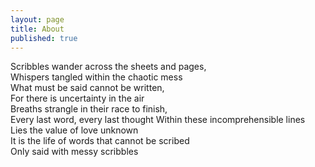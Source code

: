 ```yaml
---
layout: page
title: About
published: true
---
```


Scribbles wander across the sheets and pages,  
Whispers tangled within the chaotic mess  
What must be said cannot be written,  
For there is uncertainty in the air  
Breaths strangle in their race to finish,  
Every last word, every last thought 
Within these incomprehensible lines   
Lies the value of love unknown   
It is the life of words that cannot be scribed  
Only said with messy scribbles

